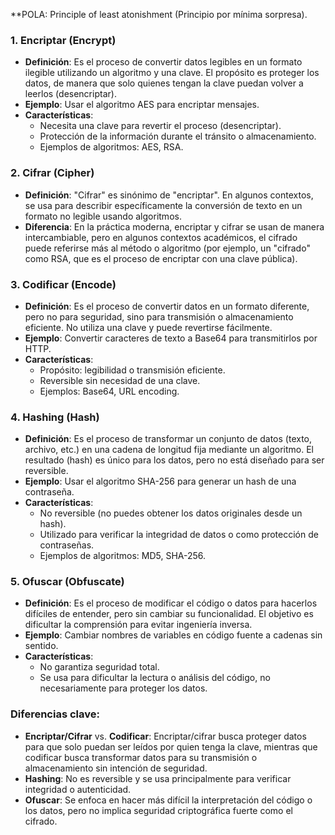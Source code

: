 
**POLA: Principle of least atonishment (Principio por mínima sorpresa).

### 1. **Encriptar** (Encrypt)

- **Definición**: Es el proceso de convertir datos legibles en un formato ilegible utilizando un algoritmo y una clave. El propósito es proteger los datos, de manera que solo quienes tengan la clave puedan volver a leerlos (desencriptar).
- **Ejemplo**: Usar el algoritmo AES para encriptar mensajes.
- **Características**:
    - Necesita una clave para revertir el proceso (desencriptar).
    - Protección de la información durante el tránsito o almacenamiento.
    - Ejemplos de algoritmos: AES, RSA.

### 2. **Cifrar** (Cipher)

- **Definición**: "Cifrar" es sinónimo de "encriptar". En algunos contextos, se usa para describir específicamente la conversión de texto en un formato no legible usando algoritmos.
- **Diferencia**: En la práctica moderna, encriptar y cifrar se usan de manera intercambiable, pero en algunos contextos académicos, el cifrado puede referirse más al método o algoritmo (por ejemplo, un "cifrado" como RSA, que es el proceso de encriptar con una clave pública).

### 3. **Codificar** (Encode)

- **Definición**: Es el proceso de convertir datos en un formato diferente, pero no para seguridad, sino para transmisión o almacenamiento eficiente. No utiliza una clave y puede revertirse fácilmente.
- **Ejemplo**: Convertir caracteres de texto a Base64 para transmitirlos por HTTP.
- **Características**:
    - Propósito: legibilidad o transmisión eficiente.
    - Reversible sin necesidad de una clave.
    - Ejemplos: Base64, URL encoding.

### 4. **Hashing** (Hash)

- **Definición**: Es el proceso de transformar un conjunto de datos (texto, archivo, etc.) en una cadena de longitud fija mediante un algoritmo. El resultado (hash) es único para los datos, pero no está diseñado para ser reversible.
- **Ejemplo**: Usar el algoritmo SHA-256 para generar un hash de una contraseña.
- **Características**:
    - No reversible (no puedes obtener los datos originales desde un hash).
    - Utilizado para verificar la integridad de datos o como protección de contraseñas.
    - Ejemplos de algoritmos: MD5, SHA-256.

### 5. **Ofuscar** (Obfuscate)

- **Definición**: Es el proceso de modificar el código o datos para hacerlos difíciles de entender, pero sin cambiar su funcionalidad. El objetivo es dificultar la comprensión para evitar ingeniería inversa.
- **Ejemplo**: Cambiar nombres de variables en código fuente a cadenas sin sentido.
- **Características**:
    - No garantiza seguridad total.
    - Se usa para dificultar la lectura o análisis del código, no necesariamente para proteger los datos.

### Diferencias clave:

- **Encriptar/Cifrar** vs. **Codificar**: Encriptar/cifrar busca proteger datos para que solo puedan ser leídos por quien tenga la clave, mientras que codificar busca transformar datos para su transmisión o almacenamiento sin intención de seguridad.
- **Hashing**: No es reversible y se usa principalmente para verificar integridad o autenticidad.
- **Ofuscar**: Se enfoca en hacer más difícil la interpretación del código o los datos, pero no implica seguridad criptográfica fuerte como el cifrado.



